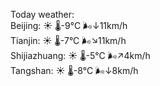 Today weather:  
Beijing: ☀️   🌡️-9°C 🌬️↓11km/h  
Tianjin: ☀️   🌡️-7°C 🌬️↘11km/h  
Shijiazhuang: ☀️   🌡️-5°C 🌬️↗4km/h  
Tangshan: ☀️   🌡️-8°C 🌬️↓8km/h  
